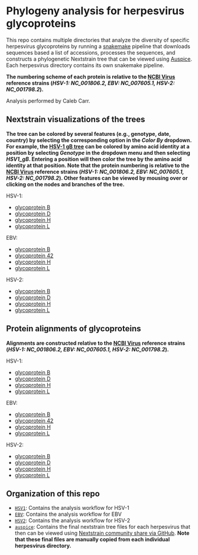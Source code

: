 # Phylogeny analysis for herpesvirus glycoproteins

This repo contains multiple directories that analyze the diversity of specific herpesvirus glycoproteins by running a [snakemake](https://snakemake.readthedocs.io/) pipeline that downloads sequences based a list of accessions, processes the sequences, and constructs a phylogenetic Nextstrain tree that can be viewed using [Auspice](https://auspice.us/). Each herpesvirus directory contains its own snakemake pipeline. 

**The numbering scheme of each protein is relative to the [NCBI Virus](https://www.ncbi.nlm.nih.gov/labs/virus/vssi/#/) reference strains (***HSV-1: NC_001806.2, EBV: NC_007605.1, HSV-2: NC_001798.2***).**

Analysis performed by Caleb Carr.

## Nextstrain visualizations of the trees

**The tree can be colored by several features (e.g., genotype, date, country) by selecting the corresponding option in the ***Color By*** dropdown. For example, the [HSV-1 gB tree](HSV1/Results/HSV1_gB/Alignments/protein_ungapped_no_outgroup.fasta) can be colored by amino acid identity at a position by selecting ***Genotype*** in the dropdown menu and then selecting ***HSV1_gB***. Entering a position will then color the tree by the amino acid identity at that position. Note that the protein numbering is relative to the [NCBI Virus](https://www.ncbi.nlm.nih.gov/labs/virus/vssi/#/) reference strains (***HSV-1: NC_001806.2, EBV: NC_007605.1, HSV-2: NC_001798.2***). Other features can be viewed by mousing over or clicking on the nodes and branches of the tree.**

HSV-1: 
- [glycoprotein B](https://nextstrain.org/community/jbloomlab/Herpesvirus-Glycoprotein-Analysis/HSV1/gB)
- [glycoprotein D](https://nextstrain.org/community/jbloomlab/Herpesvirus-Glycoprotein-Analysis/HSV1/gD)
- [glycoprotein H](https://nextstrain.org/community/jbloomlab/Herpesvirus-Glycoprotein-Analysis/HSV1/gH)
- [glycoprotein L](https://nextstrain.org/community/jbloomlab/Herpesvirus-Glycoprotein-Analysis/HSV1/gL)

EBV: 
- [glycoprotein B](https://nextstrain.org/community/jbloomlab/Herpesvirus-Glycoprotein-Analysis/EBV/gB)
- [glycoprotein 42](https://nextstrain.org/community/jbloomlab/Herpesvirus-Glycoprotein-Analysis/EBV/gp42)
- [glycoprotein H](https://nextstrain.org/community/jbloomlab/Herpesvirus-Glycoprotein-Analysis/EBV/gH)
- [glycoprotein L](https://nextstrain.org/community/jbloomlab/Herpesvirus-Glycoprotein-Analysis/EBV/gL)

HSV-2: 
- [glycoprotein B](https://nextstrain.org/community/jbloomlab/Herpesvirus-Glycoprotein-Analysis/HSV2/gB)
- [glycoprotein D](https://nextstrain.org/community/jbloomlab/Herpesvirus-Glycoprotein-Analysis/HSV2/gD)
- [glycoprotein H](https://nextstrain.org/community/jbloomlab/Herpesvirus-Glycoprotein-Analysis/HSV2/gH)
- [glycoprotein L](https://nextstrain.org/community/jbloomlab/Herpesvirus-Glycoprotein-Analysis/HSV2/gL)

## Protein alignments of glycoproteins

**Alignments are constructed relative to the [NCBI Virus](https://www.ncbi.nlm.nih.gov/labs/virus/vssi/#/) reference strains (***HSV-1: NC_001806.2, EBV: NC_007605.1, HSV-2: NC_001798.2***).**

HSV-1: 
- [glycoprotein B](HSV1/Results/HSV1_gB/Alignments/protein_ungapped_no_outgroup.fasta)
- [glycoprotein D](HSV1/Results/HSV1_gD/Alignments/protein_ungapped_no_outgroup.fasta)
- [glycoprotein H](HSV1/Results/HSV1_gH/Alignments/protein_ungapped_no_outgroup.fasta)
- [glycoprotein L](HSV1/Results/HSV1_gL/Alignments/protein_ungapped_no_outgroup.fasta)

EBV: 
- [glycoprotein B](EBV/Results/EBV_gB/Alignments/protein_ungapped_no_outgroup.fasta)
- [glycoprotein 42](EBV/Results/EBV_gp42/Alignments/protein_ungapped_no_outgroup.fasta)
- [glycoprotein H](EBV/Results/EBV_gH/Alignments/protein_ungapped_no_outgroup.fasta)
- [glycoprotein L](EBV/Results/EBV_gL/Alignments/protein_ungapped_no_outgroup.fasta)

HSV-2: 
- [glycoprotein B](HSV2/Results/HSV2_gB/Alignments/protein_ungapped_no_outgroup.fasta)
- [glycoprotein D](HSV2/Results/HSV2_gD/Alignments/protein_ungapped_no_outgroup.fasta)
- [glycoprotein H](HSV2/Results/HSV2_gH/Alignments/protein_ungapped_no_outgroup.fasta)
- [glycoprotein L](HSV2/Results/HSV2_gL/Alignments/protein_ungapped_no_outgroup.fasta)

## Organization of this repo

- [`HSV1`](HSV1/): Contains the analysis workflow for HSV-1
- [`EBV`](EBV/): Contains the analysis workflow for EBV
- [`HSV2`](HSV2/): Contains the analysis workflow for HSV-2
- [`auspice`](auspice/): Contains the final nextstrain tree files for each herpesvirus that then can be viewed using [Nextstrain community share via GitHub](https://docs.nextstrain.org/en/latest/guides/share/community-builds.html). **Note that these final files are manually copied from each individual herpesvirus directory.**